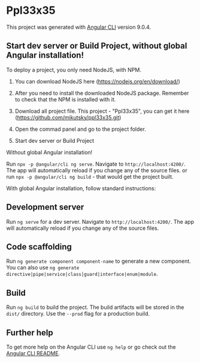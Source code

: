 # Ppl33x35

This project was generated with [Angular CLI](https://github.com/angular/angular-cli) version 9.0.4.

## Start dev server or Build Project, without global Angular installation!

To deploy a project, you only need NodeJS, with NPM.

1. You can download NodeJS here (https://nodejs.org/en/download/)
2. After you need to install the downloaded NodeJS package. Remember to check that the NPM is installed with it.
3. Download all project file. This project - "Ppl33x35", you can get it here (https://github.com/mikutsky/ppl33x35.git)
4. Open the commad panel and go to the project folder.

5. Start dev server or Build Project

Without global Angular installation!

Run `npx -p @angular/cli ng serve`. Navigate to `http://localhost:4200/`. The app will automatically reload if you change any of the source files.
or run `npx -p @angular/cli ng build` - that would get the project built.

With global Angular installation, follow standard instructions:

## Development server

Run `ng serve` for a dev server. Navigate to `http://localhost:4200/`. The app will automatically reload if you change any of the source files.

## Code scaffolding

Run `ng generate component component-name` to generate a new component. You can also use `ng generate directive|pipe|service|class|guard|interface|enum|module`.

## Build

Run `ng build` to build the project. The build artifacts will be stored in the `dist/` directory. Use the `--prod` flag for a production build.

## Further help

To get more help on the Angular CLI use `ng help` or go check out the [Angular CLI README](https://github.com/angular/angular-cli/blob/master/README.md).
